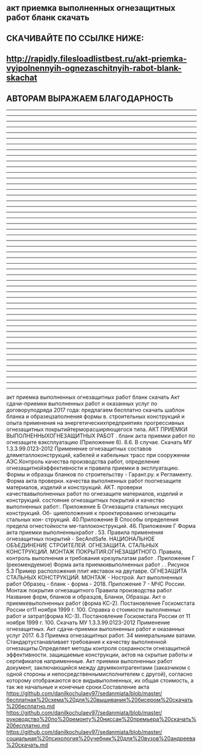 акт приемка выполненных огнезащитных работ бланк скачать
--------------------------------------------------
СКАЧИВАЙТЕ ПО ССЫЛКЕ НИЖЕ:
--------------------------------------------------
http://rapidly.filesloadlistbest.ru/akt-priemka-vyipolnennyih-ognezaschitnyih-rabot-blank-skachat
--------------------------------------------------
АВТОРАМ ВЫРАЖАЕМ БЛАГОДАРНОСТЬ
--------------------------------------------------
--------------------------------------------------
--------------------------------------------------
--------------------------------------------------
--------------------------------------------------
--------------------------------------------------
--------------------------------------------------
--------------------------------------------------
--------------------------------------------------
--------------------------------------------------
--------------------------------------------------
--------------------------------------------------
--------------------------------------------------
--------------------------------------------------
--------------------------------------------------
--------------------------------------------------
--------------------------------------------------
--------------------------------------------------
--------------------------------------------------
--------------------------------------------------
--------------------------------------------------
--------------------------------------------------
--------------------------------------------------
--------------------------------------------------
--------------------------------------------------
--------------------------------------------------
--------------------------------------------------
--------------------------------------------------
--------------------------------------------------
--------------------------------------------------
--------------------------------------------------
--------------------------------------------------
--------------------------------------------------
--------------------------------------------------
--------------------------------------------------
--------------------------------------------------
--------------------------------------------------
--------------------------------------------------
--------------------------------------------------
--------------------------------------------------
--------------------------------------------------
--------------------------------------------------
--------------------------------------------------
--------------------------------------------------
--------------------------------------------------
--------------------------------------------------
--------------------------------------------------
--------------------------------------------------
--------------------------------------------------
--------------------------------------------------
--------------------------------------------------
акт приемка выполненных огнезащитных работ бланк скачать Акт сдачи-приемки выполненных работ и оказанных услуг по договоруподряда 2017 года: предлагаем бесплатно скачать шаблон бланка и образецзаполнения формы в. строительных конструкций и опыта применения на энергетическихпредприятиях прогрессивных огнезащитных покрытийтерморасширяющегося типа.  АКТ ПРИЕМКИ ВЫПОЛНЕННЫХОГНЕЗАЩИТНЫХ РАБОТ . бланк акта приемки работ по огнезащите вэксплуатацию (Приложение 6). 8.6. В случае. Скачать МУ 1.3.3.99.0123-2012 Применение огнезащитных составов дляметаллоконструкций, кабелей и кабельных трасс при сооружении АЭС.Контроль качества производства работ, определение огнезащитнойэффективности и правила приемки в эксплуатацию. Формы и образцы бланков по строительству - Гарант.ру. к Регламенту. Форма акта проверки. качества выполненных работ поогнезащите материалов, изделий и конструкций. АКТ. проверки качествавыполненных работ по огнезащите материалов, изделий и конструкций.    состояние огнезащитных покрытий и качество выполненных работ:. Приложение Б Огнезащита стальных несущих конструкций. Об- щиеположения к проектированию огнезащиты стальных кон- струкций. 40.Приложение В Способы определения предела огнестойкости ме-таллоконструкций. 46. Приложение Г Форма акта приемки выполненныхработ . 53. Правила применения огнезащитных покрытий  - SecAndSafe. НАЦИОНАЛЬНОЕ ОБЪЕДИНЕНИЕ СТРОИТЕЛЕЙ. ОГНЕЗАЩИТА. СТАЛЬНЫХ КОНСТРУКЦИЙ. МОНТАЖ ПОКРЫТИЯ.ОГНЕЗАЩИТНОГО. Правила, контроль выполнения и требования крезультатам работ . Приложение Г (рекомендуемое) Форма акта приемкивыполненных работ . . Рисунок 5.3  Пример расположения плит ивставок на двутавре. ОГНЕЗАЩИТА СТАЛЬНЫХ КОНСТРУКЦИЙ. МОНТАЖ  - Нострой. Акт выполненных работ  Образец - бланк - форма - 2018. Приложение  7 - МЧС России. Монтаж покрытия огнезащитного Правила производства работ
Название форм, бланков и образцов, Бланки, Образцы. Акт о приемкевыполненных работ (форма КС-2). Постановление Госкомстата России от11 ноября 1999 г.  100. Справка о стоимости выполненных работ и затрат(форма КС-3). Постановление Госкомстата России от 11 ноября 1999 г. 100. Скачать МУ 1.3.3.99.0123-2012 Применение огнезащитных. Акт сдачи-приемки выполненных работ и оказанных услуг 2017. 6.3 Приемка огнезащитных работ. 34  минеральными ватами. Стандартустанавливает требования к качеству выполненной огнезащиты.Определяет методы контроля сохранности огнезащитной эффективности. защищаемые конструкции, актов на скрытые работы и сертификатов наприменнные. Акт приемки выполненных работ  документ, заключающийся между двумяконтрагентами (заказчиком с одной стороны и непосредственнымисполнителем с другой), согласно которому отображаются все видывыполненных, их общая стоимость, а так же начальные и конечные сроки.Составление акта
https://github.com/danilkochulaev97/sedanmiata/blob/master/бесплатная%20схема%20для%20вышивания%20бисером%20скачать%20бесплатно.md
https://github.com/danilkochulaev97/sedanmiata/blob/master/руководство%20по%20ремонту%20ниссан%20премьера%20скачать%20бесплатно.md
https://github.com/danilkochulaev97/sedanmiata/blob/master/социальная%20психология%20учебник%20для%20вузов%20андреева%20скачать.md